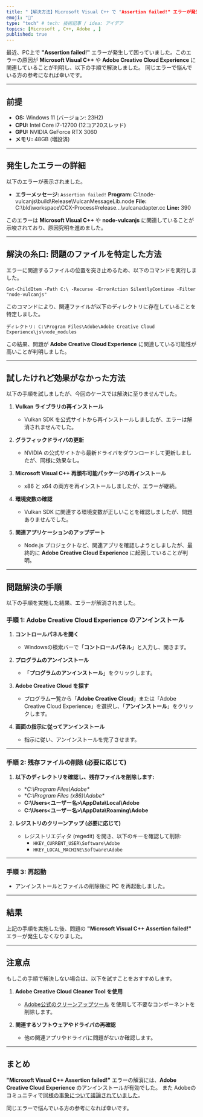 ```yaml
---
title: "【解決方法】Microsoft Visual C++ で "Assertion failed!" エラーが発生した場合"
emoji: "🍒"
type: "tech" # tech: 技術記事 / idea: アイデア
topics: [Microsoft , C++, Adobe , ]
published: true
---
```


最近、PC上で **"Assertion failed!"** エラーが発生して困っていました。このエラーの原因が **Microsoft Visual C++** や **Adobe Creative Cloud Experience** に関連していることが判明し、以下の手順で解決しました。
同じエラーで悩んでいる方の参考になれば幸いです。

---

## 前提

- **OS:** Windows 11 (バージョン: 23H2)
- **CPU:** Intel Core i7-12700 (12コア20スレッド)
- **GPU:** NVIDIA GeForce RTX 3060
- **メモリ:** 48GB (増設済)

---

## 発生したエラーの詳細

以下のエラーが表示されました。

- **エラーメッセージ:**
  `Assertion failed!`
  **Program:**
  C:\node-vulcanjs\build\Release\VulcanMessageLib.node
  **File:**
  C:\bld\workspace\CCX-Process#release...\vulcanadapter.cc
  **Line:** 390

このエラーは **Microsoft Visual C++** や **node-vulcanjs** に関連していることが示唆されており、原因究明を進めました。

---

## 解決の糸口: 問題のファイルを特定した方法

エラーに関連するファイルの位置を突き止めるため、以下のコマンドを実行しました。

```
Get-ChildItem -Path C:\ -Recurse -ErrorAction SilentlyContinue -Filter "node-vulcanjs"
```

このコマンドにより、関連ファイルが以下のディレクトリに存在していることを特定しました。

```
ディレクトリ: C:\Program Files\Adobe\Adobe Creative Cloud Experience\js\node_modules
```

この結果、問題が **Adobe Creative Cloud Experience** に関連している可能性が高いことが判明しました。

---

## 試したけれど効果がなかった方法

以下の手順を試しましたが、今回のケースでは解決に至りませんでした。

1. **Vulkan ライブラリの再インストール**
   - Vulkan SDK を公式サイトから再インストールしましたが、エラーは解消されませんでした。

2. **グラフィックドライバの更新**
   - NVIDIA の公式サイトから最新ドライバをダウンロードして更新しましたが、同様に効果なし。

3. **Microsoft Visual C++ 再頒布可能パッケージの再インストール**
   - x86 と x64 の両方を再インストールしましたが、エラーが継続。

4. **環境変数の確認**
   - Vulkan SDK に関連する環境変数が正しいことを確認しましたが、問題ありませんでした。

5. **関連アプリケーションのアップデート**
   - Node.js プロジェクトなど、関連アプリを確認しようとしましたが、最終的に **Adobe Creative Cloud Experience** に起因していることが判明。

---

## 問題解決の手順

以下の手順を実施した結果、エラーが解消されました。

### **手順 1: Adobe Creative Cloud Experience のアンインストール**

1. **コントロールパネルを開く**
   - Windowsの検索バーで「**コントロールパネル**」と入力し、開きます。

2. **プログラムのアンインストール**
   - 「**プログラムのアンインストール**」をクリックします。

3. **Adobe Creative Cloud を探す**
   - プログラム一覧から「**Adobe Creative Cloud**」または「Adobe Creative Cloud Experience」を選択し、「**アンインストール**」をクリックします。

4. **画面の指示に従ってアンインストール**
   - 指示に従い、アンインストールを完了させます。

---

### **手順 2: 残存ファイルの削除 (必要に応じて)**

1. **以下のディレクトリを確認し、残存ファイルを削除します:**
   - **C:\Program Files\Adobe\**
   - **C:\Program Files (x86)\Adobe\**
   - **C:\Users\<ユーザー名>\AppData\Local\Adobe**
   - **C:\Users\<ユーザー名>\AppData\Roaming\Adobe**

2. **レジストリのクリーンアップ (必要に応じて)**
   - レジストリエディタ (regedit) を開き、以下のキーを確認して削除:
     - `HKEY_CURRENT_USER\Software\Adobe`
     - `HKEY_LOCAL_MACHINE\Software\Adobe`

---

### **手順 3: 再起動**

- アンインストールとファイルの削除後に PC を再起動しました。

---

## 結果

上記の手順を実施した後、問題の **"Microsoft Visual C++ Assertion failed!"** エラーが発生しなくなりました。

---

## 注意点

もしこの手順で解決しない場合は、以下を試すことをおすすめします。

1. **Adobe Creative Cloud Cleaner Tool を使用**
   - [Adobe公式のクリーンアップツール](https://helpx.adobe.com/creative-cloud/kb/cc-cleaner-tool-installation-problems.html) を使用して不要なコンポーネントを削除します。

2. **関連するソフトウェアやドライバの再確認**
   - 他の関連アプリやドライバに問題がないか確認します。

---

## まとめ

**"Microsoft Visual C++ Assertion failed!"** エラーの解消には、**Adobe Creative Cloud Experience** のアンインストールが有効でした。
また Adobeのコミュニティで[同様の事象について議論されていました](https://community.adobe.com/t5/creative-cloud%E3%81%AE%E3%83%80%E3%82%A6%E3%83%B3%E3%83%AD%E3%83%BC%E3%83%89%E3%81%A8%E3%82%A4%E3%83%B3%E3%82%B9%E3%83%88%E3%83%BC%E3%83%AB-discussions/%E6%95%B0%E6%97%A5%E5%89%8D%E3%81%8B%E3%82%89%E5%87%BA%E3%81%A6%E3%81%8F%E3%82%8B%E6%A7%98%E3%81%AB%E3%81%AA%E3%82%8A%E3%81%BE%E3%81%97%E3%81%9F/td-p/11879193?profile.language=ja)。

同じエラーで悩んでいる方の参考になれば幸いです。
